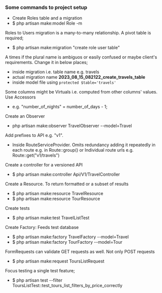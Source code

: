### Some commands to project setup

- Create Roles table and a migration
- $ php artisan make:model Role -m

Roles to Users migration is a many-to-many relationship. A pivot table is 
required;

- $ php artisan make:migration "create role user table"

A times if the plural name is ambiguos or easily confused or maybe client's 
requirements. Change it in below places;

- inside migration i.e. table name e.g. travels
- actual migration name **2023_08_15_082122_create_travels_table**
- inside model file using `protected $table='travels'`

Some columns might be Virtuals i.e. computed from other columns' values. Use Accessors

- e.g. "number_of_nights" = number_of_days - 1;

Create an Observer

- php artisan make:observer TravelObserver --model=Travel

Add prefixes to API e.g. "v1".
- Inside RouteServiceProvider. Omits redundancy adding it repeatedly in each route
e.g. in Route::group() or Individual route urls e.g. Route::get("v1/travels")

Create a controller for a versioned API
- $ php artisan make:controller Api/V1/TravelController

Create a Resource. To return formatted or a subset of results
- $ php artisan make:resource TravelResource
- $ php artisan make:resource TourResource

Create tests
- $ php artisan make:test TravelListTest

Create Factory: Feeds test database
- $ php artisan make:factory TravelFactory --model=Travel
- $ php artisan make:factory TourFactory --model=Tour

FormRequests can validate GET requests as well. Not only POST requests
- $ php artisan make:request ToursListRequest

Focus testing a single test feature;
- $ php artisan test --filter ToursListTest::test_tours_list_filters_by_price_correctly
